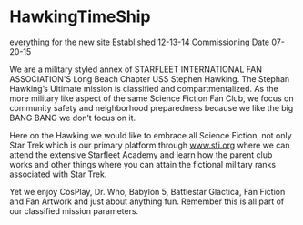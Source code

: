 # HawkingTimeShip
everything for the new site
Established 12-13-14 
Commissioning Date 07-20-15
 

 
We are a military styled annex of STARFLEET INTERNATIONAL FAN ASSOCIATION'S Long Beach Chapter USS Stephen Hawking. The Stephan Hawking’s Ultimate mission is classified and compartmentalized. As the more military like aspect of the same Science Fiction Fan Club, we focus on community safety and neighborhood preparedness because we like the big BANG BANG we don’t focus on it.

Here on the Hawking we would like to embrace all Science Fiction, not only Star Trek which is our primary platform through www.sfi.org where we can attend the extensive Starfleet Academy and learn how the parent club works and other things where you can attain the fictional military ranks associated with Star Trek. 

Yet we enjoy CosPlay, Dr. Who, Babylon 5, Battlestar Glactica, Fan Fiction and Fan Artwork and just about anything fun. Remember this is all part of our classified mission parameters.
